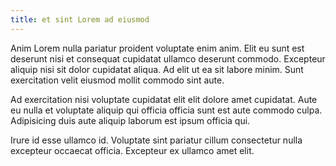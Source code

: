 ```yaml
---
title: et sint Lorem ad eiusmod
---
```


Anim Lorem nulla pariatur proident voluptate enim anim. Elit eu sunt est deserunt nisi et consequat cupidatat ullamco deserunt commodo. Excepteur aliquip nisi sit dolor cupidatat aliqua. Ad elit ut ea sit labore minim. Sunt exercitation velit eiusmod mollit commodo sint aute.

Ad exercitation nisi voluptate cupidatat elit elit dolore amet cupidatat. Aute eu nulla et voluptate aliquip qui officia officia sunt est aute commodo culpa. Adipisicing duis aute aliquip laborum est ipsum officia qui.

Irure id esse ullamco id. Voluptate sint pariatur cillum consectetur nulla excepteur occaecat officia. Excepteur ex ullamco amet elit.